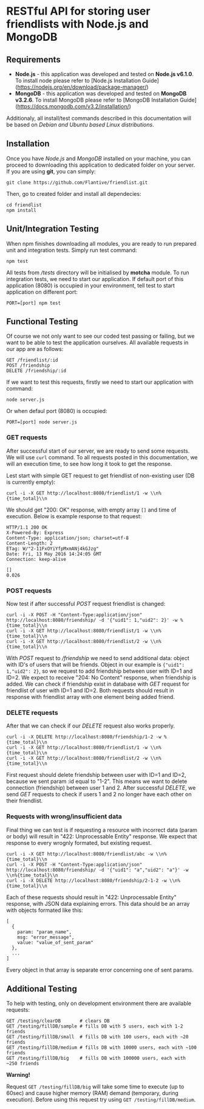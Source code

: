 # RESTful API for storing user friendlists with Node.js and MongoDB


## Requirements

- **Node.js** - this application was developed and tested on **Node.js v6.1.0**. To install node please refer to [Node.js Installation Guide] (https://nodejs.org/en/download/package-manager/)
- **MongoDB** - this application was developed and tested on **MongoDB v3.2.6**. To install MongoDB please refer to [MongoDB Installation Guide] (https://docs.mongodb.com/v3.2/installation/)

Additionaly, all install/test commands described in this documentation will be based on *Debian and Ubuntu based Linux distributions*.


## Installation

Once you have *Node.js* and *MongoDB* installed on your machine, you can proceed to 
downloading this application to dedicated folder on your server. If you are using **git**, you can simply:

    git clone https://github.com/Flantive/friendlist.git

Then, go to created folder and install all dependecies:

    cd friendlist
    npm install


## Unit/Integration Testing

When npm finishes downloading all modules, you are ready to run prepared unit and integration tests. Simply run test command:

    npm test

All tests from */tests* directory will be initialised by **motcha** module. To run integration tests, we need to start our application. If default port of this application (8080) is occupied in your environment, tell test to start application on different port:

    PORT=[port] npm test


## Functional Testing

Of course we not only want to see our coded test passing or failing, but we want to be able to test the application ourselves. All available requests in our app are as follows:

    GET /friendlist/:id
    POST /friendship
    DELETE /friendship/:id

If we want to test this requests, firstly we need to start our application with command:

    node server.js 

Or when defaul port (8080) is occupied:

    PORT=[port] node server.js

### GET requests

After successful start of our server, we are ready to send some requests. We will use `curl` command. To all requests posted in this documentation, we will an execution time, to see how long it took to get the response.

Lest start with simple GET request to get friendlist of non-existing user (DB is currently empty):

    curl -i -X GET http://localhost:8080/friendlist/1 -w \\n%{time_total}\\n

We should get "200: OK" response, with empty array `[]` and time of execution. Below is example response to that request:

    HTTP/1.1 200 OK
    X-Powered-By: Express
    Content-Type: application/json; charset=utf-8
    Content-Length: 2
    ETag: W/"2-11FxOYiYfpMxmANj4kGJzg"
    Date: Fri, 13 May 2016 14:24:05 GMT
    Connection: keep-alive

    []
    0.026

### POST requests

Now test if after successful *POST* request friendlist is changed:

    curl -i -X POST -H "Content-Type:application/json" http://localhost:8080/friendship/ -d '{"uid1": 1,"uid2": 2}' -w %{time_total}\\n
    curl -i -X GET http://localhost:8080/friendlist/1 -w \\n%{time_total}\\n
    curl -i -X GET http://localhost:8080/friendlist/2 -w \\n%{time_total}\\n

With *POST* request to */friendship* we need to send additional data: object with ID's of users that will be friends. Object in our example is `{"uid1": 1,"uid2": 2}`, so we request to add friendship between user with ID=1 and ID=2. We expect to receive "204: No Content" response, when friendship is added.
We can check if friendship exist in database with *GET* request for friendlist of user with ID=1 and ID=2. Both requests should result in response with friendlist array with one element being added friend.

### DELETE requests

After that we can check if our *DELETE* request also works properly. 

    curl -i -X DELETE http://localhost:8080/friendship/1-2 -w %{time_total}\\n
    curl -i -X GET http://localhost:8080/friendlist/1 -w \\n%{time_total}\\n
    curl -i -X GET http://localhost:8080/friendlist/2 -w \\n%{time_total}\\n

First request should delete friendship between user with ID=1 and ID=2, because we sent param :id equal to "1-2". This means we want to delete connection (friendship) between user 1 and 2.
After successful *DELETE*, we send *GET* requests to check if users 1 and 2 no longer have each other on their friendlist.

### Requests with wrong/insufficient data

Final thing we can test is if requesting a resource with incorrect data (param or body) will result in "422: Unprocessable Entity" response. We expect that response to every wrognly formated, but existing request.

    curl -i -X GET http://localhost:8080/friendlist/abc -w \\n%{time_total}\\n
    curl -i -X POST -H "Content-Type:application/json" http://localhost:8080/friendship/ -d '{"uid1": "a","uid2": "a"}' -w \\n%{time_total}\\n
    curl -i -X DELETE http://localhost:8080/friendship/2-1-2 -w \\n%{time_total}\\n

Each of these requests should result in "422: Unprocessable Entity" response, with JSON data explaining errors. This data should be an array with objects formated like this:

    [
      {
        param: "param_name",
        msg: "error_message",
        value: "value_of_sent_param"
      },
      ...
    ]

Every object in that array is separate error concerning one of sent params.

## Additional Testing

To help with testing, only on development environment there are available requests:

    GET /testing/clearDB       # clears DB
    GET /testing/fillDB/sample # fills DB with 5 users, each with 1-2 friends
    GET /testing/fillDB/small  # fills DB with 100 users, each with ~20 friends
    GET /testing/fillDB/medium # fills DB with 10000 users, each with ~100 friends
    GET /testing/fillDB/big    # fills DB with 100000 users, each with ~250 friends

**Warning!**

Request `GET /testing/fillDB/big` will take some time to execute (up to 60sec) and cause higher memory (RAM) demand (temporary, during execution). Before using this request try using `GET /testing/fillDB/medium`.